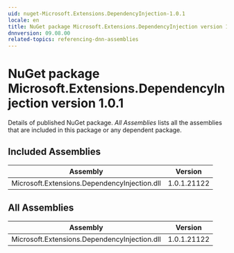 ```yaml
---
uid: nuget-Microsoft.Extensions.DependencyInjection-1.0.1
locale: en
title: NuGet package Microsoft.Extensions.DependencyInjection version 1.0.1
dnnversion: 09.08.00
related-topics: referencing-dnn-assemblies
---
```


# NuGet package Microsoft.Extensions.DependencyInjection version 1.0.1
Details of published NuGet package.
*All Assemblies* lists all the assemblies that are included in this package or any dependent package.

## Included Assemblies

|Assembly|Version|
|---|---|
|Microsoft.Extensions.DependencyInjection.dll|1.0.1.21122|

## All Assemblies

|Assembly|Version|
|---|---|
|Microsoft.Extensions.DependencyInjection.dll|1.0.1.21122|

